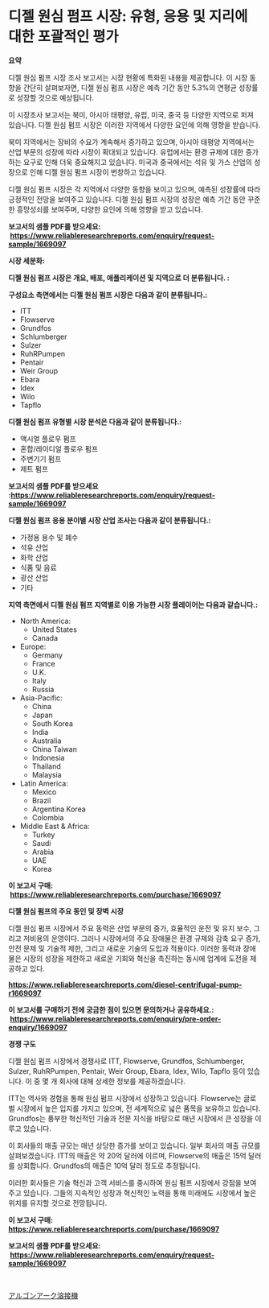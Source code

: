 <p><h1>디젤 원심 펌프 시장: 유형, 응용 및 지리에 대한 포괄적인 평가</h1></p><p><strong>요약</strong></p>
<p><p>디젤 원심 펌프 시장 조사 보고서는 시장 현황에 특화된 내용을 제공합니다. 이 시장 동향을 간단히 살펴보자면, 디젤 원심 펌프 시장은 예측 기간 동안 5.3%의 연평균 성장률로 성장할 것으로 예상됩니다. </p><p>이 시장조사 보고서는 북미, 아시아 태평양, 유럽, 미국, 중국 등 다양한 지역으로 퍼져 있습니다. 디젤 원심 펌프 시장은 이러한 지역에서 다양한 요인에 의해 영향을 받습니다. </p><p>북미 지역에서는 장비의 수요가 계속해서 증가하고 있으며, 아시아 태평양 지역에서는 산업 부문의 성장에 따라 시장이 확대되고 있습니다. 유럽에서는 환경 규제에 대한 증가하는 요구로 인해 더욱 중요해지고 있습니다. 미국과 중국에서는 석유 및 가스 산업의 성장으로 인해 디젤 원심 펌프 시장이 번창하고 있습니다.</p><p>디젤 원심 펌프 시장은 각 지역에서 다양한 동향을 보이고 있으며, 예측된 성장률에 따라 긍정적인 전망을 보여주고 있습니다. 디젤 원심 펌프 시장의 성장은 예측 기간 동안 꾸준한 흥망성쇠를 보여주며, 다양한 요인에 의해 영향을 받고 있습니다.</p></p>
<p><strong>보고서의 샘플 PDF를 받으세요: &nbsp;<a href="https://www.reliableresearchreports.com/enquiry/request-sample/1669097">https://www.reliableresearchreports.com/enquiry/request-sample/1669097</a></strong></p>
<p><strong>시장 세분화:</strong></p>
<p><strong> 디젤 원심 펌프 시장은 개요, 배포, 애플리케이션 및 지역으로 더 분류됩니다. :</strong></p>
<p><strong>구성요소 측면에서는 디젤 원심 펌프 시장은 다음과 같이 분류됩니다.:</strong></p>
<p><ul><li>ITT</li><li>Flowserve</li><li>Grundfos</li><li>Schlumberger</li><li>Sulzer</li><li>RuhRPumpen</li><li>Pentair</li><li>Weir Group</li><li>Ebara</li><li>Idex</li><li>Wilo</li><li>Tapflo</li></ul></p>
<p><strong> 디젤 원심 펌프 유형별 시장 분석은 다음과 같이 분류됩니다.:</strong></p>
<p><ul><li>액시얼 플로우 펌프</li><li>혼합/레이디얼 플로우 펌프</li><li>주변기기 펌프</li><li>제트 펌프</li></ul></p>
<p><strong>보고서의 샘플 PDF를 받으세요 :<a href="https://www.reliableresearchreports.com/enquiry/request-sample/1669097">https://www.reliableresearchreports.com/enquiry/request-sample/1669097</a></strong></p>
<p><strong> 디젤 원심 펌프 응용 분야별 시장 산업 조사는 다음과 같이 분류됩니다.:</strong></p>
<p><ul><li>가정용 용수 및 폐수</li><li>석유 산업</li><li>화학 산업</li><li>식품 및 음료</li><li>광산 산업</li><li>기타</li></ul></p>
<p><strong>지역 측면에서 디젤 원심 펌프 지역별로 이용 가능한 시장 플레이어는 다음과 같습니다.:</strong></p>
<p><ul>
    <li>
        North America:
        <ul>
            <li>United States</li>
            <li>Canada</li>
        </ul>
    </li>
    <li>
        Europe:
        <ul>
            <li>Germany</li>
            <li>France</li>
            <li>U.K.</li>
            <li>Italy</li>
            <li>Russia</li>
        </ul>
    </li>
    <li>
        Asia-Pacific:
        <ul>
            <li>China</li>
            <li>Japan</li>
            <li>South Korea</li>
            <li>India</li>
            <li>Australia</li>
            <li>China Taiwan</li>
            <li>Indonesia</li>
            <li>Thailand</li>
            <li>Malaysia</li>
        </ul>
    </li>
    <li>
        Latin America:
        <ul>
            <li>Mexico</li>
            <li>Brazil</li>
            <li>Argentina Korea</li>
            <li>Colombia</li>
        </ul>
    </li>
    <li>
        Middle East & Africa:
        <ul>
            <li>Turkey</li>
            <li>Saudi</li>
            <li>Arabia</li>
            <li>UAE</li>
            <li>Korea</li>
        </ul>
    </li>
    </ul></p>
<p><strong>이 보고서 구매: &nbsp;<a href="https://www.reliableresearchreports.com/purchase/1669097">https://www.reliableresearchreports.com/purchase/1669097</a></strong></p>
<p><strong>디젤 원심 펌프의 주요 동인 및 장벽 시장</strong></p>
<p><p>디젤 원심 펌프 시장에서 주요 동력은 산업 부문의 증가, 효율적인 운전 및 유지 보수, 그리고 저비용의 운영이다. 그러나 시장에서의 주요 장애물은 환경 규제와 감축 요구 증가, 안전 문제 및 기술적 제한, 그리고 새로운 기술의 도입과 적용이다. 이러한 동력과 장애물은 시장의 성장을 제한하고 새로운 기회와 혁신을 촉진하는 동시에 업계에 도전을 제공하고 있다.</p></p>
<p><strong><a href="https://www.reliableresearchreports.com/diesel-centrifugal-pump-r1669097">https://www.reliableresearchreports.com/diesel-centrifugal-pump-r1669097</a></strong></p>
<p><strong>이 보고서를 구매하기 전에 궁금한 점이 있으면 문의하거나 공유하세요.: &nbsp;<a href="https://www.reliableresearchreports.com/enquiry/pre-order-enquiry/1669097">https://www.reliableresearchreports.com/enquiry/pre-order-enquiry/1669097</a></strong></p>
<p><strong>경쟁 구도</strong></p>
<p><p>디젤 원심 펌프 시장에서 경쟁사로 ITT, Flowserve, Grundfos, Schlumberger, Sulzer, RuhRPumpen, Pentair, Weir Group, Ebara, Idex, Wilo, Tapflo 등이 있습니다. 이 중 몇 개 회사에 대해 상세한 정보를 제공하겠습니다.</p><p>ITT는 역사와 경험을 통해 원심 펌프 시장에서 성장하고 있습니다. Flowserve는 글로벌 시장에서 높은 입지를 가지고 있으며, 전 세계적으로 넓은 품목을 보유하고 있습니다. Grundfos는 풍부한 혁신적인 기술과 전문 지식을 바탕으로 매년 시장에서 큰 성장을 이루고 있습니다.</p><p>이 회사들의 매출 규모는 매년 상당한 증가를 보이고 있습니다. 일부 회사의 매출 규모를 살펴보겠습니다. ITT의 매출은 약 20억 달러에 이르며, Flowserve의 매출은 15억 달러를 상회합니다. Grundfos의 매출은 10억 달러 정도로 추정됩니다.</p><p>이러한 회사들은 기술 혁신과 고객 서비스를 중시하여 원심 펌프 시장에서 강점을 보여주고 있습니다. 그들의 지속적인 성장과 혁신적인 노력을 통해 미래에도 시장에서 높은 위치를 유지할 것으로 전망됩니다.</p></p>
<p><strong>이 보고서 구매: &nbsp; <a href="https://www.reliableresearchreports.com/purchase/1669097">https://www.reliableresearchreports.com/purchase/1669097</a></strong></p>
<p><strong>보고서의 샘플 PDF를 받으세요: &nbsp;<a href="https://www.reliableresearchreports.com/enquiry/request-sample/1669097">https://www.reliableresearchreports.com/enquiry/request-sample/1669097</a></strong><strong></strong></p>
<p>&nbsp;</p>
<p><p><a href="https://github.com/nemesis2824/Market-Research-Report-List-1/blob/main/183030517767.md">アルゴンアーク溶接機</a></p></p>